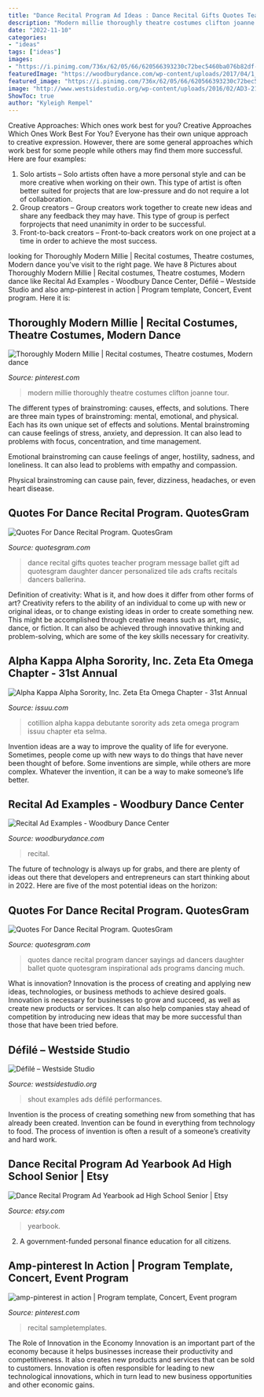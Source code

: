 ```yaml
---
title: "Dance Recital Program Ad Ideas : Dance Recital Gifts Quotes Teacher Program Message Ballet Gift Ad Quotesgram Daughter Dancer Personalized Tile Ads Crafts Recitals Dancers Ballerina"
description: "Modern millie thoroughly theatre costumes clifton joanne tour"
date: "2022-11-10"
categories:
- "ideas"
tags: ["ideas"]
images:
- "https://i.pinimg.com/736x/62/05/66/620566393230c72bec5460ba076b82df--theatre.jpg"
featuredImage: "https://woodburydance.com/wp-content/uploads/2017/04/1_3PageAd-1080x447.png"
featured_image: "https://i.pinimg.com/736x/62/05/66/620566393230c72bec5460ba076b82df--theatre.jpg"
image: "http://www.westsidestudio.org/wp-content/uploads/2016/02/AD3-218x300.jpg"
ShowToc: true
author: "Kyleigh Rempel"
---
```



Creative Approaches: Which ones work best for you?
Creative Approaches Which Ones Work Best For You?
Everyone has their own unique approach to creative expression. However, there are some general approaches which work best for some people while others may find them more successful. Here are four examples: 

1) Solo artists – Solo artists often have a more personal style and can be more creative when working on their own. This type of artist is often better suited for projects that are low-pressure and do not require a lot of collaboration. 
2) Group creators – Group creators work together to create new ideas and share any feedback they may have. This type of group is perfect forprojects that need unanimity in order to be successful. 
3) Front-to-back creators – Front-to-back creators work on one project at a time in order to achieve the most success.

	

		
looking for Thoroughly Modern Millie | Recital costumes, Theatre costumes, Modern dance you've visit to the right page. We have 8 Pictures about Thoroughly Modern Millie | Recital costumes, Theatre costumes, Modern dance like Recital Ad Examples - Woodbury Dance Center, Défilé – Westside Studio and also amp-pinterest in action | Program template, Concert, Event program. Here it is:
		
    
## Thoroughly Modern Millie | Recital Costumes, Theatre Costumes, Modern Dance

<img loading=lazy src="https://i.pinimg.com/736x/62/05/66/620566393230c72bec5460ba076b82df--theatre.jpg" onerror="this.onerror=null;this.src='https://tse3.mm.bing.net/th?id=OIP.E4yJ5oWZLdqw2TsigElh8QHaFB&amp;pid=15.1';" alt="Thoroughly Modern Millie | Recital costumes, Theatre costumes, Modern dance">

_Source: pinterest.com_

>modern millie thoroughly theatre costumes clifton joanne tour. 

	

The different types of brainstroming: causes, effects, and solutions.
There are three main types of brainstroming: mental, emotional, and physical. Each has its own unique set of effects and solutions.
Mental brainstroming can cause feelings of stress, anxiety, and depression. It can also lead to problems with focus, concentration, and time management.

Emotional brainstroming can cause feelings of anger, hostility, sadness, and loneliness. It can also lead to problems with empathy and compassion.

Physical brainstroming can cause pain, fever, dizziness, headaches, or even heart disease.

    
## Quotes For Dance Recital Program. QuotesGram

<img loading=lazy src="https://cdn.quotesgram.com/img/3/25/402003957-tile_2.jpg" onerror="this.onerror=null;this.src='https://tse2.mm.bing.net/th?id=OIP.jPVHntTRxCv85oYi51I0vgHaKM&amp;pid=15.1';" alt="Quotes For Dance Recital Program. QuotesGram">

_Source: quotesgram.com_

>dance recital gifts quotes teacher program message ballet gift ad quotesgram daughter dancer personalized tile ads crafts recitals dancers ballerina. 

	

Definition of creativity: What is it, and how does it differ from other forms of art?
Creativity refers to the ability of an individual to come up with new or original ideas, or to change existing ideas in order to create something new. This might be accomplished through creative means such as art, music, dance, or fiction. It can also be achieved through innovative thinking and problem-solving, which are some of the key skills necessary for creativity.

    
## Alpha Kappa Alpha Sorority, Inc. Zeta Eta Omega Chapter - 31st Annual

<img loading=lazy src="https://image.issuu.com/160326072415-359ab082f60589226b2fae41fa48111f/jpg/page_1.jpg" onerror="this.onerror=null;this.src='https://tse2.mm.bing.net/th?id=OIP.bDEGI2hMD3At1wMXLUOfugHaJl&amp;pid=15.1';" alt="Alpha Kappa Alpha Sorority, Inc. Zeta Eta Omega Chapter - 31st Annual">

_Source: issuu.com_

>cotillion alpha kappa debutante sorority ads zeta omega program issuu chapter eta selma. 

	

Invention ideas are a way to improve the quality of life for everyone. Sometimes, people come up with new ways to do things that have never been thought of before. Some inventions are simple, while others are more complex. Whatever the invention, it can be a way to make someone’s life better.

    
## Recital Ad Examples - Woodbury Dance Center

<img loading=lazy src="https://woodburydance.com/wp-content/uploads/2017/04/1_3PageAd-1080x447.png" onerror="this.onerror=null;this.src='https://tse1.mm.bing.net/th?id=OIP.HcrXxS9j4e1iEJAekzd9gQHaDE&amp;pid=15.1';" alt="Recital Ad Examples - Woodbury Dance Center">

_Source: woodburydance.com_

>recital. 

	

The future of technology is always up for grabs, and there are plenty of ideas out there that developers and entrepreneurs can start thinking about in 2022. Here are five of the most potential ideas on the horizon:

    
## Quotes For Dance Recital Program. QuotesGram

<img loading=lazy src="https://cdn.quotesgram.com/img/33/65/1605494122-fe81d724e5d0ec059dc7ad2909f14d96.jpg" onerror="this.onerror=null;this.src='https://tse2.mm.bing.net/th?id=OIP.PrCM1fSj6L0zJkxkcjvYqgAAAA&amp;pid=15.1';" alt="Quotes For Dance Recital Program. QuotesGram">

_Source: quotesgram.com_

>quotes dance recital program dancer sayings ad dancers daughter ballet quote quotesgram inspirational ads programs dancing much. 

	

What is innovation?
Innovation is the process of creating and applying new ideas, technologies, or business methods to achieve desired goals. Innovation is necessary for businesses to grow and succeed, as well as create new products or services. It can also help companies stay ahead of competition by introducing new ideas that may be more successful than those that have been tried before.

    
## Défilé – Westside Studio

<img loading=lazy src="http://www.westsidestudio.org/wp-content/uploads/2016/02/AD3-218x300.jpg" onerror="this.onerror=null;this.src='https://tse3.mm.bing.net/th?id=OIP.DbaaY-gsMnHlF1F2SMcpXAAAAA&amp;pid=15.1';" alt="Défilé – Westside Studio">

_Source: westsidestudio.org_

>shout examples ads défilé performances. 

	

Invention is the process of creating something new from something that has already been created. Invention can be found in everything from technology to food. The process of invention is often a result of a someone’s creativity and hard work.

    
## Dance Recital Program Ad Yearbook Ad High School Senior | Etsy

<img loading=lazy src="https://i.etsystatic.com/14406979/r/il/aa12e5/1889938437/il_794xN.1889938437_9ghv.jpg" onerror="this.onerror=null;this.src='https://tse3.mm.bing.net/th?id=OIP.TA_j3wsP09SNV90RVflp0AHaJl&amp;pid=15.1';" alt="Dance Recital Program Ad Yearbook ad High School Senior | Etsy">

_Source: etsy.com_

>yearbook. 

	

2. A government-funded personal finance education for all citizens.

    
## Amp-pinterest In Action | Program Template, Concert, Event Program

<img loading=lazy src="https://i.pinimg.com/originals/3c/9b/94/3c9b94af39c60bc87a8e5651d16c6123.jpg" onerror="this.onerror=null;this.src='https://tse4.mm.bing.net/th?id=OIP.C5HMfOQFqCqm6x8Bz3TDuAHaJA&amp;pid=15.1';" alt="amp-pinterest in action | Program template, Concert, Event program">

_Source: pinterest.com_

>recital sampletemplates. 

	

The Role of Innovation in the Economy
Innovation is an important part of the economy because it helps businesses increase their productivity and competitiveness. It also creates new products and services that can be sold to customers. Innovation is often responsible for leading to new technological innovations, which in turn lead to new business opportunities and other economic gains.

